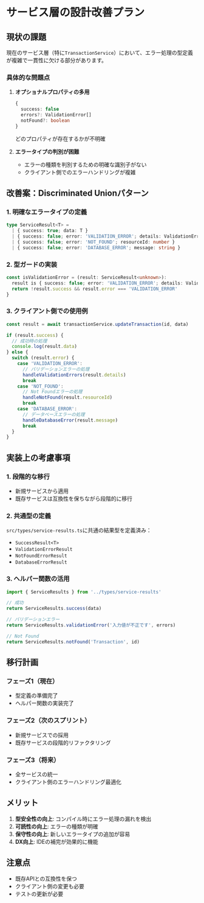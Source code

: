 # サービス層の設計改善プラン

## 現状の課題

現在のサービス層（特に`TransactionService`）において、エラー処理の型定義が複雑で一貫性に欠ける部分があります。

### 具体的な問題点

1. **オプショナルプロパティの多用**
   ```typescript
   {
     success: false
     errors?: ValidationError[]
     notFound?: boolean
   }
   ```
   どのプロパティが存在するかが不明確

2. **エラータイプの判別が困難**
   - エラーの種類を判別するための明確な識別子がない
   - クライアント側でのエラーハンドリングが複雑

## 改善案：Discriminated Unionパターン

### 1. 明確なエラータイプの定義

```typescript
type ServiceResult<T> = 
  | { success: true; data: T }
  | { success: false; error: 'VALIDATION_ERROR'; details: ValidationError[] }
  | { success: false; error: 'NOT_FOUND'; resourceId: number }
  | { success: false; error: 'DATABASE_ERROR'; message: string }
```

### 2. 型ガードの実装

```typescript
const isValidationError = (result: ServiceResult<unknown>): 
  result is { success: false; error: 'VALIDATION_ERROR'; details: ValidationError[] } => {
  return !result.success && result.error === 'VALIDATION_ERROR'
}
```

### 3. クライアント側での使用例

```typescript
const result = await transactionService.updateTransaction(id, data)

if (result.success) {
  // 成功時の処理
  console.log(result.data)
} else {
  switch (result.error) {
    case 'VALIDATION_ERROR':
      // バリデーションエラーの処理
      handleValidationErrors(result.details)
      break
    case 'NOT_FOUND':
      // Not Foundエラーの処理
      handleNotFound(result.resourceId)
      break
    case 'DATABASE_ERROR':
      // データベースエラーの処理
      handleDatabaseError(result.message)
      break
  }
}
```

## 実装上の考慮事項

### 1. 段階的な移行

- 新規サービスから適用
- 既存サービスは互換性を保ちながら段階的に移行

### 2. 共通型の定義

`src/types/service-results.ts`に共通の結果型を定義済み：

- `SuccessResult<T>`
- `ValidationErrorResult`
- `NotFoundErrorResult`
- `DatabaseErrorResult`

### 3. ヘルパー関数の活用

```typescript
import { ServiceResults } from '../types/service-results'

// 成功
return ServiceResults.success(data)

// バリデーションエラー
return ServiceResults.validationError('入力値が不正です', errors)

// Not Found
return ServiceResults.notFound('Transaction', id)
```

## 移行計画

### フェーズ1（現在）
- 型定義の準備完了
- ヘルパー関数の実装完了

### フェーズ2（次のスプリント）
- 新規サービスでの採用
- 既存サービスの段階的リファクタリング

### フェーズ3（将来）
- 全サービスの統一
- クライアント側のエラーハンドリング最適化

## メリット

1. **型安全性の向上**: コンパイル時にエラー処理の漏れを検出
2. **可読性の向上**: エラーの種類が明確
3. **保守性の向上**: 新しいエラータイプの追加が容易
4. **DX向上**: IDEの補完が効果的に機能

## 注意点

- 既存APIとの互換性を保つ
- クライアント側の変更も必要
- テストの更新が必要